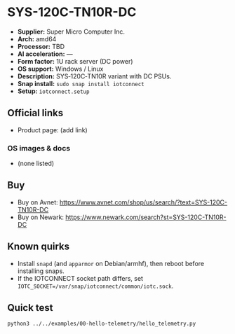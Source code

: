 # SYS-120C-TN10R-DC

- **Supplier:** Super Micro Computer  Inc.
- **Arch:** amd64
- **Processor:** TBD
- **AI acceleration:** —
- **Form factor:** 1U rack server (DC power)
- **OS support:** Windows / Linux
- **Description:** SYS‑120C‑TN10R variant with DC PSUs.
- **Snap install:** `sudo snap install iotconnect`
- **Setup:** `iotconnect.setup`

## Official links
- Product page: (add link)

### OS images & docs
- (none listed)

## Buy
- Buy on Avnet: https://www.avnet.com/shop/us/search/?text=SYS-120C-TN10R-DC
- Buy on Newark: https://www.newark.com/search?st=SYS-120C-TN10R-DC

## Known quirks
- Install `snapd` (and `apparmor` on Debian/armhf), then reboot before installing snaps.
- If the IOTCONNECT socket path differs, set `IOTC_SOCKET=/var/snap/iotconnect/common/iotc.sock`.

## Quick test
```bash
python3 ../../examples/00-hello-telemetry/hello_telemetry.py
```

